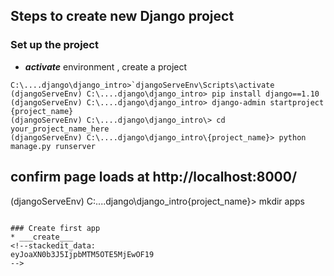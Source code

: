 ## Steps to create new Django project
### Set up the project
* ___activate___ environment , create a project
```console
C:\....django\django_intro>`djangoServeEnv\Scripts\activate
(djangoServeEnv) C:\....django\django_intro> pip install django==1.10
(djangoServeEnv) C:\....django\django_intro> django-admin startproject {project_name}
(djangoServeEnv) C:\....django\django_intro\> cd your_project_name_here
(djangoServeEnv) C:\....django\django_intro\{project_name}> python manage.py runserver
```
## confirm page loads at http://localhost:8000/
(djangoServeEnv) C:\....django\django_intro\{project_name}> mkdir apps
```

### Create first app
* ___create___
<!--stackedit_data:
eyJoaXN0b3J5IjpbMTM5OTE5MjEwOF19
-->